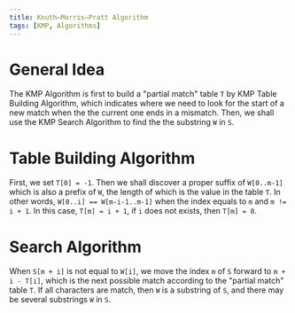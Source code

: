```yaml
---
title: Knuth–Morris–Pratt Algorithm
tags: [KMP, Algorithms]
---
```


# General Idea #
The KMP Algorithm is first to build a "partial match" table `T` by KMP Table Building Algorithm, which indicates where we need to look for the start of a new match when the the current one ends in a mismatch. Then, we shall use the KMP Search Algorithm to find the the substring `W` in `S`.
# Table Building Algorithm #
First, we set `T[0] = -1`. Then we shall discover a proper suffix of `W[0..m-1]` which is also a prefix of `W`, the length of which is the value in the table `T`. In other words, `W[0..i] == W[m-i-1..m-1]` when the index equals to `m` and `m != i + 1`. In this case, `T[m] = i + 1`, if `i` does not exists, then `T[m] = 0`.
# Search Algorithm #
When `S[m + i]` is not equal to `W[i]`, we move the index `m` of `S` forward to `m + i - T[i]`, which is the next possible match according to the "partial match" table `T`. If all characters are match, then `W` is a substring of `S`, and there may be several substrings `W` in `S`.
